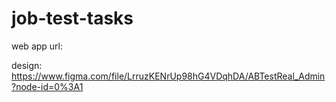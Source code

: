 # job-test-tasks

web app url: 

design: https://www.figma.com/file/LrruzKENrUp98hG4VDqhDA/ABTestReal_Admin?node-id=0%3A1

